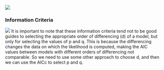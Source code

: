 ![](https://i.imgur.com/5ikOjh0.png)


### Information Criteria[](https://otexts.com/fpp3/arima-estimation.html#information-criteria)
![](https://i.imgur.com/Iy65vm4.png)
It is important to note that these information criteria tend not to be good guides to selecting the appropriate order of differencing (d) of a model, but only for selecting the values of p and q. This is because the differencing changes the data on which the likelihood is computed, making the AIC values between models with different orders of differencing not comparable. So we need to use some other approach to choose d, and then we can use the AICc to select p and q.